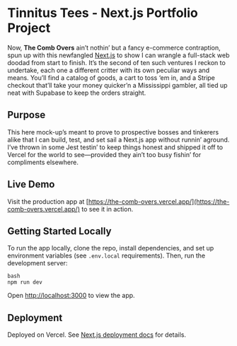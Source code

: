 # Tinnitus Tees - Next.js Portfolio Project

Now, **The Comb Overs** ain’t nothin’ but a fancy e-commerce contraption, spun up with this newfangled [Next.js](https://nextjs.org) to show I can wrangle a full-stack web doodad from start to finish. It’s the second of ten such ventures I reckon to undertake, each one a different critter with its own peculiar ways and means. You’ll find a catalog of goods, a cart to toss ‘em in, and a Stripe checkout that’ll take your money quicker’n a Mississippi gambler, all tied up neat with Supabase to keep the orders straight.

## Purpose

This here mock-up’s meant to prove to prospective bosses and tinkerers alike that I can build, test, and set sail a Next.js app without runnin’ aground. I’ve thrown in some Jest testin’ to keep things honest and shipped it off to Vercel for the world to see—provided they ain’t too busy fishin’ for compliments elsewhere.

## Live Demo

Visit the production app at [https://the-comb-overs.vercel.app/](https://the-comb-overs.vercel.app/) to see it in action.

## Getting Started Locally

To run the app locally, clone the repo, install dependencies, and set up environment variables (see `.env.local` requirements). Then, run the development server:

```
bash
npm run dev
```

Open [http://localhost:3000](http://localhost:3000) to view the app.

## Deployment

Deployed on Vercel. See [Next.js deployment docs](https://nextjs.org/docs/app/getting-started/deploying) for details.


